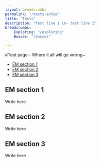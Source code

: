 ```yaml
---
layout: breadcrumbs
permalink: "/tests-echio"
title: "Tests"
description: "Test line 1 \n- test line 2"
breadcrumbs:
    Exploring: "/exploring"
    Bosses: "/bosses"

---
```


#Test page - Where it all will go wrong~

<ul class="page-toc toc-block-list links">
  <li class="toc-block-entry" ><a href="#sec1" title="Block Tipe Link 1">EM section 1</a></li>
  <li class="toc-block-entry" ><a href="#sec2" title="Block Tipe Link 2">EM section 2</a></li>
  <li class="toc-block-entry" ><a href="#sec3" title="Curious little bot, aren't u?">EM section 3</a></li>
</ul>

<span id="sec1"></span>
## EM section 1
<div markdown="1" class=" ghcms ghcms-intro">

Write here

</div>

<span id="sec2"></span>
## EM section 2
<div markdown="1" class=" ghcms ghcms-intro">

Write here

</div>

<span id="sec3"></span>
## EM section 3
<div markdown="1" class=" ghcms ghcms-intro">

Write here

</div>